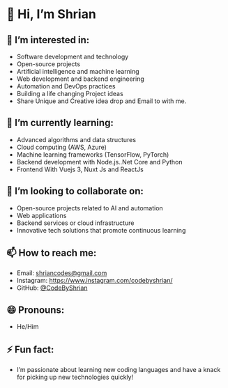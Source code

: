 # 👋 Hi, I’m Shrian

## 👀 I’m interested in:
- Software development and technology
- Open-source projects
- Artificial intelligence and machine learning
- Web development and backend engineering
- Automation and DevOps practices
- Building a life changing Project ideas
- Share Unique and Creative idea drop and Email to with me.

## 🌱 I’m currently learning:
- Advanced algorithms and data structures
- Cloud computing (AWS, Azure)
- Machine learning frameworks (TensorFlow, PyTorch)
- Backend development with Node.js..Net Core and Python
- Frontend With Vuejs 3, Nuxt Js and ReactJs

## 💞️ I’m looking to collaborate on:
- Open-source projects related to AI and automation
- Web applications
- Backend services or cloud infrastructure
- Innovative tech solutions that promote continuous learning

## 📫 How to reach me:
- Email: shriancodes@gmail.com
- Instagram: https://www.instagram.com/codebyshrian/
- GitHub: [@CodeByShrian](https://github.com/CodeByShrian)

## 😄 Pronouns:
- He/Him

## ⚡ Fun fact:
- I’m passionate about learning new coding languages and have a knack for picking up new technologies quickly!

